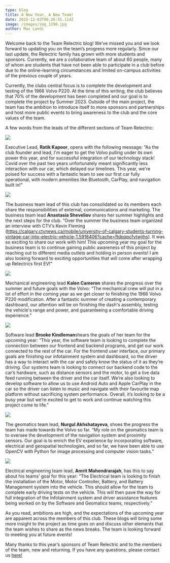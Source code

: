 ```yaml
---
type: blog
title: A New Year, A New Team!
date: 2022-12-03T06:26:55.114Z
image: /images/img_1290.jpg
author: Max Landi
---
```


<!--StartFragment-->

Welcome back to the Team Relectric blog! We’ve missed you and we look forward to updating you on the team’s progress more regularly. Since our last update, the Relectric family has grown with more students and sponsors. Currently, we are a collaborative team of about 60 people, many of whom are students that have not been able to participate in a club before due to the online-learning circumstances and limited on-campus activities of the previous couple of years.

Currently, the clubs central focus is to complete the development and testing of the 1966 Volvo P220. At the time of this writing, the club believes that 70% of the development has been completed and our goal is to complete the project by Summer 2023. Outside of the main project, the team has the ambition to introduce itself to more sponsors and partnerships and host more public events to bring awareness to the club and the core values of the team.

A few words from the leads of the different sections of Team Relectric:

![](blob:https://teamrelectric.ca/fb1d84d3-8e47-4085-9d51-5a7ffe337e26)

Executive Lead, **Ratik Kapoor**, opens with the following message: “As the club founder and lead, I'm eager to get the Volvo pulling under its own power this year, and for successful integration of our technology stack! Covid over the past two years unfortunately meant significantly less interaction with our car, which delayed our timelines. This year, we're poised for success with a fantastic team to see our first car fully operational, with modern amenities like Bluetooth, CarPlay, and navigation built in!”

![](blob:https://teamrelectric.ca/8c6221bd-c9cc-4390-bc75-bfa0f63f59cf)

The business team lead of this club has consolidated so its members each share the responsibilities of external, communications and marketing. The business team lead **Anastasia Sheveliov** shares her summer highlights and the next steps for the club. “Over the summer the business team organized an interview with CTV’s Kevin Fleming (<https://calgary.ctvnews.ca/mobile/university-of-calgary-students-turning-vintage-car-into-electric-vehicle-1.5918406?cache=ftdpqpcfvtwjihs>). It was so exciting to share our work with him! This upcoming year my goal for the business team is to continue gaining public awareness of this project by reaching out to different media outlets and holding in person events! I am also looking forward to exciting opportunities that will come after wrapping up Relectrics first EV!”

![](blob:https://teamrelectric.ca/5cfb8b4f-3b18-44c5-8bee-97d39abeec2b)

Mechanical engineering lead **Kalen Cameron** shares the progress over the summer and future goals with the Volvo: “The mechanical crew will put in a lot of effort in the coming year as we get closer to finishing the 1966 Volvo P220 modification. After a fantastic summer of creating a contemporary dashboard, our attention will be on finishing the dash's assembly, testing the vehicle's range and power, and guaranteeing a comfortable driving experience.”

![](blob:https://teamrelectric.ca/00c7a5b1-3d1a-4a99-bc31-b57889b137ec)

Software lead **Brooke Kindleman**shears the goals of her team for the upcoming year: “This year, the software team is looking to complete the connection between our frontend and backend programs, and get our work connected to the rest of the car. For the frontend user interface, our primary goals are finishing our infotainment system and dashboard, so the driver has a way to interact with the car and safely know the status of it as they’re driving. Our systems team is looking to connect our backend code to the car’s hardware, such as distance sensors and the motor, to get a live data feed running between the driver and the car itself. We’re also looking to develop software to allow us to use Android Auto and Apple CarPlay in the car so the driver can listen to music and navigate with their favourite map platform without sacrificing system performance. Overall, it’s looking to be a busy year but we’re excited to get to work and continue watching this project come to life.”

![](blob:https://teamrelectric.ca/7a3313cf-54de-4108-a503-5357b1208aa6)

The geomatics team lead, **Nurgul Akhshatayeva**, shoes the progress the team has made towards the Volvo so far. “My role on the geomatics team is to oversee the development of the navigation system and proximity sensors. Our goal is to enrich the EV experience by incorporating software, electrical and geospatial technologies, and so far, we have been able to use OpenCV with Python for image processing and computer vision tasks.”

![](blob:https://teamrelectric.ca/3ac8784e-f44f-4dca-b7c9-985da90d9b2f)

Electrical engineering team lead, **Amrit** **Mahendrarajah**, has this to say about his teams’ goal for this year: “The Electrical team is looking to finish the installation of the Motor, Motor Controller, Battery, and Battery Management system into the vehicle. This should allow for the team to complete early driving tests on the vehicle. This will then pave the way for full integration of the Infotainment system and driver assistance features being worked on by the Software and Geomatics teams, respectively.”

As you read, ambitions are high, and the expectations of the upcoming year are apparent across the members of this club. These blogs will bring some more insight to the project as time goes on and discuss other elements that the team wishes to share as the news breaks. The team is looking forward to meeting you at future events!

Many thanks to this year’s sponsors of Team Relectric and to the members of the team, new and returning. If you have any questions, please contact us [here!](https://teamrelectric.ca/contact/)

<!--EndFragment-->
